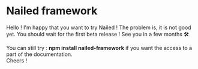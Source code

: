 # Nailed framework
Hello ! I'm happy that you want to try Nailed ! The problem is, it is not good yet. You should wait for the first beta release ! See you in a few months 🛠️

You can still try : **npm install nailed-framework** if you want the access to a part of the documentation.<br>Cheers !
